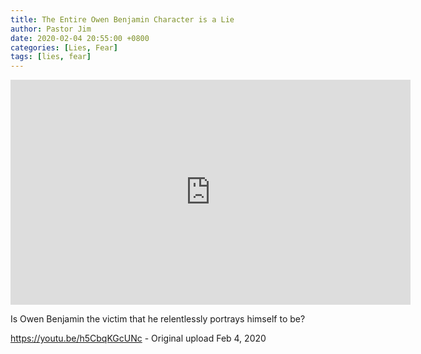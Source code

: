 ```yaml
---
title: The Entire Owen Benjamin Character is a Lie
author: Pastor Jim
date: 2020-02-04 20:55:00 +0800
categories: [Lies, Fear]
tags: [lies, fear]
---
```


<iframe width="640" height="360" scrolling="no" frameborder="0" style="border: none;" src="https://www.bitchute.com/embed/zP9e71rmFAyX/"></iframe>

Is Owen Benjamin the victim that he relentlessly portrays himself to be?



https://youtu.be/h5CbqKGcUNc - Original upload Feb 4, 2020

